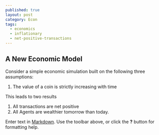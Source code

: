 ```yaml
---
published: true
layout: post
category: Econ
tags:
  - economics
  - inflationary
  - net-positive-transactions
---
```

## A New Economic Model

Consider a simple economic simulation built on the following three assumptions:

1. The value of a coin is strictly increasing with time

This leads to two results

1. All transactions are net positive
2. All Agents are wealthier tomorrow than today.

Enter text in [Markdown](http://daringfireball.net/projects/markdown/). Use the toolbar above, or click the **?** button for formatting help.
